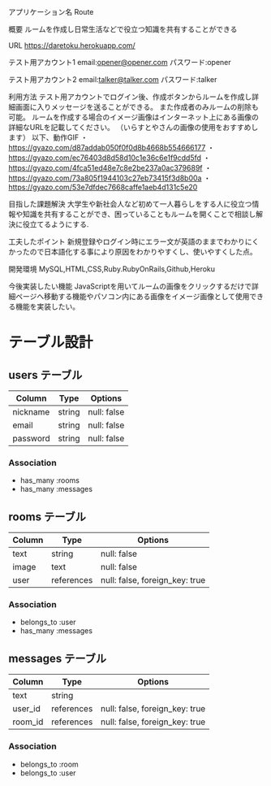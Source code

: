 アプリケーション名
Route

概要
ルームを作成し日常生活などで役立つ知識を共有することができる

URL
https://daretoku.herokuapp.com/

テスト用アカウント1
email:opener@opener.com
パスワード:opener

テスト用アカウント2
email:talker@talker.com
パスワード:talker

利用方法
テスト用アカウントでログイン後、作成ボタンからルームを作成し詳細画面に入りメッセージを送ることができる。
また作成者のみルームの削除も可能。
ルームを作成する場合のイメージ画像はインターネット上にある画像の詳細なURLを記載してください。
（いらすとやさんの画像の使用をおすすめします）
以下、動作GIF
・https://gyazo.com/d87addab050f0f0d8b4668b554666177
・https://gyazo.com/ec76403d8d58d10c1e36c6e1f9cdd5fd
・https://gyazo.com/4fca51ed48e7c8e2be237a0ac379689f
・https://gyazo.com/73a805f1944103c27eb73415f3d8b00a
・https://gyazo.com/53e7dfdec7668caffe1aeb4d131c5e20


目指した課題解決
大学生や新社会人など初めて一人暮らしをする人に役立つ情報や知識を共有することができ、困っていることもルームを開くことで相談し解決に役立てるようにする.

工夫したポイント
新規登録やログイン時にエラー文が英語のままでわかりにくかったので日本語化する事により原因をわかりやすくし、使いやすくした点。

開発環境
MySQL,HTML,CSS,Ruby.RubyOnRails,Github,Heroku

今後実装したい機能
JavaScriptを用いてルームの画像をクリックするだけで詳細ページへ移動する機能やパソコン内にある画像をイメージ画像として使用できる機能を実装したい。



# テーブル設計

## users テーブル

| Column   | Type   | Options     |
| -------- | ------ | ----------- |
| nickname | string | null: false |
| email    | string | null: false |
| password | string | null: false |

### Association
- has_many :rooms
- has_many :messages

## rooms テーブル

| Column | Type   | Options     |
| ------ | ------ | ----------- |
| text   | string | null: false | 
| image  | text   | null: false | 
| user   | references | null: false, foreign_key: true |

### Association
- belongs_to :user
- has_many :messages

## messages テーブル

| Column  | Type       | Options                        |
| ------- | ---------- | ------------------------------ |
| text    | string     |
| user_id | references | null: false, foreign_key: true |
| room_id | references | null: false, foreign_key: true |

### Association

- belongs_to :room
- belongs_to :user